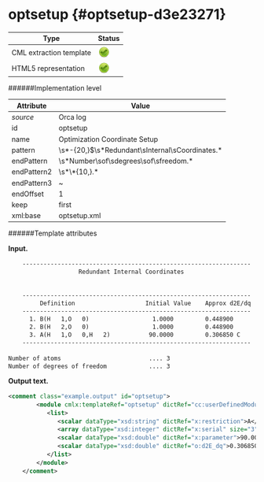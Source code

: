 # optsetup {#optsetup-d3e23271}


| Type                                                                                                                                                                                                  | Status                                                                                                                                                                                                |
|----|----|
| CML extraction template                                                                                                                                                                               | ![](/imgs/Total.png)                                                                                                                                                                                  |
| HTML5 representation                                                                                                                                                                                  | ![](/imgs/Total.png)                                                                                                                                                                                  |

######Implementation level

| Attribute                                                                                                                                                                                             | Value                                                                                                                                                                                                 |
|----|----|
| *source*                                                                                                                                                                                              | Orca log                                                                                                                                                                                              |
| id                                                                                                                                                                                                    | optsetup                                                                                                                                                                                              |
| name                                                                                                                                                                                                  | Optimization Coordinate Setup                                                                                                                                                                         |
| pattern                                                                                                                                                                                               | \\s\*-{20,}\$\\s\*Redundant\\sInternal\\sCoordinates.\*                                                                                                                                               |
| endPattern                                                                                                                                                                                            | \\s\*Number\\sof\\sdegrees\\sof\\sfreedom.\*                                                                                                                                                          |
| endPattern2                                                                                                                                                                                           | \\s\*\\\*{10,}.\*                                                                                                                                                                                     |
| endPattern3                                                                                                                                                                                           | \~                                                                                                                                                                                                    |
| endOffset                                                                                                                                                                                             | 1                                                                                                                                                                                                     |
| keep                                                                                                                                                                                                  | first                                                                                                                                                                                                 |
| xml:base                                                                                                                                                                                              | optsetup.xml                                                                                                                                                                                          |

######Template attributes

**Input.**

        -----------------------------------------------------------------
                        Redundant Internal Coordinates


        -----------------------------------------------------------------
             Definition                    Initial Value    Approx d2E/dq
        -----------------------------------------------------------------
          1. B(H   1,O   0)                  1.0000         0.448900   
          2. B(H   2,O   0)                  1.0000         0.448900   
          3. A(H   1,O   0,H   2)           90.0000         0.306850 C 
        -----------------------------------------------------------------

    Number of atoms                         .... 3
    Number of degrees of freedom            .... 3  
        

**Output text.**

```xml
<comment class="example.output" id="optsetup">        
        <module cmlx:templateRef="optsetup" dictRef="cc:userDefinedModule">
           <list>
              <scalar dataType="xsd:string" dictRef="x:restriction">A</scalar>
              <array dataType="xsd:integer" dictRef="x:serial" size="3">1 0 2</array>
              <scalar dataType="xsd:double" dictRef="x:parameter">90.0000</scalar>
              <scalar dataType="xsd:double" dictRef="o:d2E_dq">0.306850</scalar>
           </list>
        </module>
    </comment>
```
